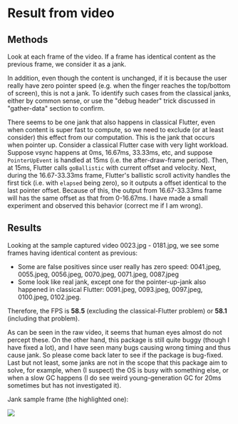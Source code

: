 # Result from video

## Methods

Look at each frame of the video. If a frame has identical content as the previous frame, we consider it as a jank.

In addition, even though the content is unchanged, if it is because the user really have zero pointer speed (e.g. when the finger reaches the top/bottom of screen), this is not a jank. To identify such cases from the classical janks, either by common sense, or use the "debug header" trick discussed in "gather-data" section to confirm.

There seems to be one jank that also happens in classical Flutter, even when content is super fast to compute, so we need to exclude (or at least consider) this effect from our computation. This is the jank that occurs when pointer up. Consider a classical Flutter case with very light workload. Suppose vsync happens at 0ms, 16.67ms, 33.33ms, etc, and suppose `PointerUpEvent` is handled at 15ms (i.e. the after-draw-frame period). Then, at 15ms, Flutter calls `goBallistic` with current offset and velocity. Next, during the 16.67-33.33ms frame, Flutter's ballistic scroll activity handles the first tick (i.e. with `elapsed` being zero), so it outputs a offset identical to the last pointer offset. Because of this, the output from 16.67-33.33ms frame will has the same offset as that from 0-16.67ms. I have made a small experiment and observed this behavior (correct me if I am wrong).

## Results

Looking at the sample captured video 0023.jpg - 0181.jpg, we see some frames having identical content as previous:

* Some are false positives since user really has zero speed: 0041.jpeg, 0055.jpeg, 0056.jpeg, 0070.jpeg, 0071.jpeg, 0087.jpeg
* Some look like real jank, except one for the pointer-up-jank also happened in classical Flutter: 0091.jpeg, 0093.jpeg, 0097.jpeg, 0100.jpeg, 0102.jpeg.

Therefore, the FPS is **58.5** (excluding the classical-Flutter problem) or **58.1** (including that problem).

As can be seen in the raw video, it seems that human eyes almost do not percept these. On the other hand, this package is still quite buggy (though I have fixed a lot), and I have seen many bugs causing wrong timing and thus cause jank. So please come back later to see if the package is bug-fixed. Last but not least, some janks are not in the scope that this package aim to solve, for example, when (I suspect) the OS is busy with something else, or when a slow GC happens (I do see weird young-generation GC for 20ms sometimes but has not investigated it).

Jank sample frame (the highlighted one):

![](../../../../../blob/doc_images/video_jank_sample.png)